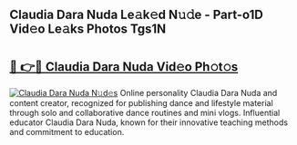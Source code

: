 ## Claudia Dara Nuda Le𝚊k𝚎d N𝚞𝚍e - Part-o1D Vid𝚎o Le𝚊ks Photos Tgs1N

# <h2><a href="http://fbdcqf6.evod.top/?m=Claudia+Dara+Nuda">🔗 👉🔴 Claudia Dara Nuda Vid𝚎o Ph𝚘t𝚘s</a></h2>

[![Claudia Dara Nuda N𝚞d𝚎s](https://i.imgur.com/8V9OHl7.gif)](http://fbdcqf6.evod.top/?m=Claudia+Dara+Nuda)
Online personality Claudia Dara Nuda and content creator, recognized for publishing dance and lifestyle material through solo and collaborative dance routines and mini vlogs. Influential educator Claudia Dara Nuda, known for their innovative teaching methods and commitment to education. 
